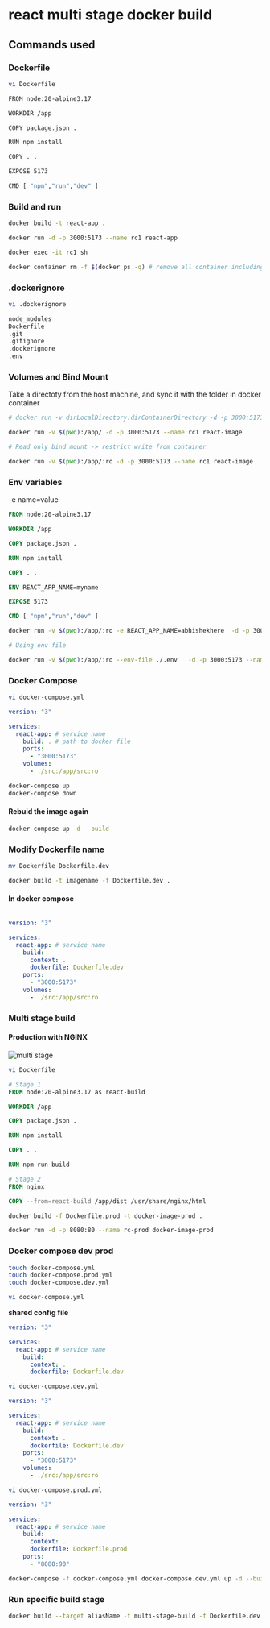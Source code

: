 # react multi stage docker build

## Commands used

### Dockerfile

```bash
vi Dockerfile

FROM node:20-alpine3.17

WORKDIR /app

COPY package.json .

RUN npm install

COPY . .

EXPOSE 5173

CMD [ "npm","run","dev" ]
```

### Build and run
```bash
docker build -t react-app .

docker run -d -p 3000:5173 --name rc1 react-app

docker exec -it rc1 sh

docker container rm -f $(docker ps -q) # remove all container including running
```

### .dockerignore

```bash
vi .dockerignore

node_modules
Dockerfile
.git
.gitignore
.dockerignore
.env
```

### Volumes and Bind Mount

Take a directoty from the host machine, and sync it with the folder in docker container

```bash
# docker run -v dirLocalDirectory:dirContainerDirectory -d -p 3000:5173 --name rc1 react-image

docker run -v $(pwd):/app/ -d -p 3000:5173 --name rc1 react-image

# Read only bind mount -> restrict write from container

docker run -v $(pwd):/app/:ro -d -p 3000:5173 --name rc1 react-image
```

### Env variables

-e name=value

```Dockerfile
FROM node:20-alpine3.17

WORKDIR /app

COPY package.json .

RUN npm install

COPY . .

ENV REACT_APP_NAME=myname 

EXPOSE 5173

CMD [ "npm","run","dev" ]
```

```bash
docker run -v $(pwd):/app/:ro -e REACT_APP_NAME=abhishekhere  -d -p 3000:5173 --name rc1 react-image

# Using env file

docker run -v $(pwd):/app/:ro --env-file ./.env   -d -p 3000:5173 --name rc1 react-image
```

### Docker Compose

```bash
vi docker-compose.yml
```

```yaml
version: "3"

services:
  react-app: # service name
    build: . # path to docker file
    ports:
      - "3000:5173"
    volumes:
      - ./src:/app/src:ro
```

```bash
docker-compose up
docker-compose down
```

#### Rebuid the image again
```bash
docker-compose up -d --build
```

### Modify Dockerfile name

```bash
mv Dockerfile Dockerfile.dev

docker build -t imagename -f Dockerfile.dev .

```

#### In docker compose
```yml

version: "3"

services:
  react-app: # service name
    build: 
      context: .
      dockerfile: Dockerfile.dev
    ports:
      - "3000:5173"
    volumes:
      - ./src:/app/src:ro
```

### Multi stage build
#### Production with NGINX 


![multi stage](https://imgur.com/PMcSsWX.png)

```bash
vi Dockerfile
```

```Dockerfile
# Stage 1
FROM node:20-alpine3.17 as react-build

WORKDIR /app

COPY package.json .

RUN npm install

COPY . .

RUN npm run build

# Stage 2
FROM nginx

COPY --from=react-build /app/dist /usr/share/nginx/html

```

```bash
docker build -f Dockerfile.prod -t docker-image-prod .

docker run -d -p 8080:80 --name rc-prod docker-image-prod
```

### Docker compose dev prod

```bash
touch docker-compose.yml
touch docker-compose.prod.yml
touch docker-compose.dev.yml
```

```bash
vi docker-compose.yml
```

**shared config file**
```yml
version: "3"

services:
  react-app: # service name
    build: 
      context: .
      dockerfile: Dockerfile.dev
```

```bash
vi docker-compose.dev.yml
```

```yml
version: "3"

services:
  react-app: # service name
    build: 
      context: .
      dockerfile: Dockerfile.dev
    ports:
      - "3000:5173"
    volumes:
      - ./src:/app/src:ro
```

```bash
vi docker-compose.prod.yml
```

```yml
version: "3"

services:
  react-app: # service name
    build: 
      context: .
      dockerfile: Dockerfile.prod
    ports:
      - "8080:90"
```

```bash
docker-compose -f docker-compose.yml docker-compose.dev.yml up -d --build
```

### Run specific build stage

```bash
docker build --target aliasName -t multi-stage-build -f Dockerfile.dev 
```